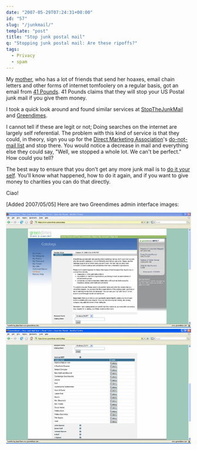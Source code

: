 ```yaml
---
date: "2007-05-29T07:24:31+00:00"
id: "57"
slug: "/junkmail/"
template: "post"
title: "Stop junk postal mail"
q: "Stopping junk postal mail: Are these ripoffs?"
tags:
  - Privacy
  - spam
---
```


My [mother](http://dianewillis.com/), who has a lot of friends that send her
hoaxes, email chain letters and other forms of internet tomfoolery on a regular
basis, got an email from [41 Pounds](http://41pounds.org/). 41 Pounds claims
that they will stop your US Postal junk mail if you give them money.

I took a quick look around and found similar services at
[StopTheJunkMail](http://stopthejunkmail.com) and
[Greendimes](http://greendimes.com/).

I cannot tell if these are legit or not; Doing searches on the internet are
largely self referential. The problem with this kind of service is that they
could, in theory, sign you up for the
[Direct Marketing Association](http://the-dma.org/)'s
[do-not-mail list](https://www.dmaconsumers.org/cgi/offmailing) and stop there.
You would notice a decrease in mail and everything else they could say, "Well,
we stopped a whole lot. We can't be perfect." How could you tell?

The best way to ensure that you don't get any more junk mail is to
[do it your self](http://www.obviously.com/junkmail/). You'll know what
happened, how to do it again, and if you want to give money to charities you can
do that directly.

Ciao!

\[Added 2007/05/05\] Here are two Greendimes admin interface images:

![GreenDimes admin interface](greendimes1.jpg 'GreenDimes admin interface')
![GreenDimes admin interface (cont.)](greendimes2.jpg 'GreenDimes admin interface 2')
